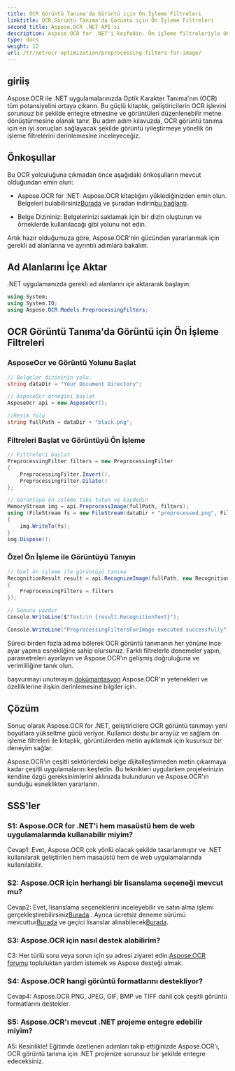 ```yaml
---
title: OCR Görüntü Tanıma'da Görüntü için Ön İşleme Filtreleri
linktitle: OCR Görüntü Tanıma'da Görüntü için Ön İşleme Filtreleri
second_title: Aspose.OCR .NET API'si
description: Aspose.OCR for .NET'i keşfedin. Ön işleme filtreleriyle OCR doğruluğunu artırın. Kusursuz entegrasyon için hemen indirin.
type: docs
weight: 12
url: /tr/net/ocr-optimization/preprocessing-filters-for-image/
---
```

## giriiş

Aspose.OCR ile .NET uygulamalarınızda Optik Karakter Tanıma'nın (OCR) tüm potansiyelini ortaya çıkarın. Bu güçlü kitaplık, geliştiricilerin OCR işlevini sorunsuz bir şekilde entegre etmesine ve görüntüleri düzenlenebilir metne dönüştürmesine olanak tanır. Bu adım adım kılavuzda, OCR görüntü tanıma için en iyi sonuçları sağlayacak şekilde görüntü iyileştirmeye yönelik ön işleme filtrelerini derinlemesine inceleyeceğiz.

## Önkoşullar

Bu OCR yolculuğuna çıkmadan önce aşağıdaki önkoşulların mevcut olduğundan emin olun:

-  Aspose.OCR for .NET: Aspose.OCR kitaplığını yüklediğinizden emin olun. Belgeleri bulabilirsiniz[Burada](https://reference.aspose.com/ocr/net/) ve şuradan indirin[bu bağlantı](https://releases.aspose.com/ocr/net/).

- Belge Dizininiz: Belgelerinizi saklamak için bir dizin oluşturun ve örneklerde kullanılacağı gibi yolunu not edin.

Artık hazır olduğumuza göre, Aspose.OCR'nin gücünden yararlanmak için gerekli ad alanlarına ve ayrıntılı adımlara bakalım.

## Ad Alanlarını İçe Aktar

.NET uygulamanızda gerekli ad alanlarını içe aktararak başlayın:

```csharp
using System;
using System.IO;
using Aspose.OCR.Models.PreprocessingFilters;
```

## OCR Görüntü Tanıma'da Görüntü için Ön İşleme Filtreleri

### AsposeOcr ve Görüntü Yolunu Başlat

```csharp
// Belgeler dizininin yolu.
string dataDir = "Your Document Directory";

// AsposeOcr örneğini başlat
AsposeOcr api = new AsposeOcr();

//Resim Yolu
string fullPath = dataDir + "black.png";
```

### Filtreleri Başlat ve Görüntüyü Ön İşleme

```csharp
// Filtreleri başlat
PreprocessingFilter filters = new PreprocessingFilter
{
    PreprocessingFilter.Invert(),
    PreprocessingFilter.Dilate()
};

// Görüntüyü ön işleme tabi tutun ve kaydedin
MemoryStream img = api.PreprocessImage(fullPath, filters);
using (FileStream fs = new FileStream(dataDir + "preprocessed.png", FileMode.OpenOrCreate))
{
    img.WriteTo(fs);
}
img.Dispose();
```

### Özel Ön İşleme ile Görüntüyü Tanıyın

```csharp
// Özel ön işleme ile görüntüyü tanıma
RecognitionResult result = api.RecognizeImage(fullPath, new RecognitionSettings
{
    PreprocessingFilters = filters
});

// Sonucu yazdır
Console.WriteLine($"Text:\n {result.RecognitionText}");

Console.WriteLine("PreprocessingFiltersForImage executed successfully");
```

Süreci birden fazla adıma bölerek OCR görüntü tanımanın her yönüne ince ayar yapma esnekliğine sahip olursunuz. Farklı filtrelerle denemeler yapın, parametreleri ayarlayın ve Aspose.OCR'ın gelişmiş doğruluğuna ve verimliliğine tanık olun.

 başvurmayı unutmayın.[dokümantasyon](https://reference.aspose.com/ocr/net/) Aspose.OCR'ın yetenekleri ve özelliklerine ilişkin derinlemesine bilgiler için.

## Çözüm

Sonuç olarak Aspose.OCR for .NET, geliştiricilere OCR görüntü tanımayı yeni boyutlara yükseltme gücü veriyor. Kullanıcı dostu bir arayüz ve sağlam ön işleme filtreleri ile kitaplık, görüntülerden metin ayıklamak için kusursuz bir deneyim sağlar.

Aspose.OCR'ın çeşitli sektörlerdeki belge dijitalleştirmeden metin çıkarmaya kadar çeşitli uygulamalarını keşfedin. Bu teknikleri uygularken projelerinizin kendine özgü gereksinimlerini aklınızda bulundurun ve Aspose.OCR'ın sunduğu esneklikten yararlanın.


## SSS'ler

### S1: Aspose.OCR for .NET'i hem masaüstü hem de web uygulamalarında kullanabilir miyim?

Cevap1: Evet, Aspose.OCR çok yönlü olacak şekilde tasarlanmıştır ve .NET kullanılarak geliştirilen hem masaüstü hem de web uygulamalarında kullanılabilir.

### S2: Aspose.OCR için herhangi bir lisanslama seçeneği mevcut mu?

 Cevap2: Evet, lisanslama seçeneklerini inceleyebilir ve satın alma işlemi gerçekleştirebilirsiniz[Burada](https://purchase.aspose.com/buy) . Ayrıca ücretsiz deneme sürümü mevcuttur[Burada](https://releases.aspose.com/) ve geçici lisanslar alınabilecek[Burada](https://purchase.aspose.com/temporary-license/).

### S3: Aspose.OCR için nasıl destek alabilirim?

C3: Her türlü soru veya sorun için şu adresi ziyaret edin:[Aspose.OCR forumu](https://forum.aspose.com/c/ocr/16) topluluktan yardım istemek ve Aspose desteği almak.

### S4: Aspose.OCR hangi görüntü formatlarını destekliyor?

Cevap4: Aspose.OCR PNG, JPEG, GIF, BMP ve TIFF dahil çok çeşitli görüntü formatlarını destekler.

### S5: Aspose.OCR'ı mevcut .NET projeme entegre edebilir miyim?

A5: Kesinlikle! Eğitimde özetlenen adımları takip ettiğinizde Aspose.OCR'ı, OCR görüntü tanıma için .NET projenize sorunsuz bir şekilde entegre edeceksiniz.